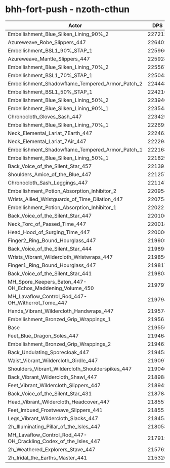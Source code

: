 # bhh-fort-push - nzoth-cthun
| Actor | DPS | Increase |
|---|:---:|:---:|
|Embellishment_Blue_Silken_Lining_90%_2|227212|3.49%|
|Azureweave_Robe_Slippers_447|226402|3.12%|
|Embellishment_BSL1_90%_STAP_1|225966|2.92%|
|Azureweave_Mantle_Slippers_447|225928|2.91%|
|Embellishment_Blue_Silken_Lining_70%_2|225567|2.74%|
|Embellishment_BSL1_70%_STAP_1|225043|2.50%|
|Embellishment_Shadowflame_Tempered_Armor_Patch_2|224448|2.23%|
|Embellishment_BSL1_50%_STAP_1|224216|2.13%|
|Embellishment_Blue_Silken_Lining_50%_2|223946|2.00%|
|Embellishment_Blue_Silken_Lining_90%_1|223544|1.82%|
|Chronocloth_Gloves_Sash_447|223429|1.77%|
|Embellishment_Blue_Silken_Lining_70%_1|222695|1.43%|
|Neck_Elemental_Lariat_7Earth_447|222463|1.33%|
|Neck_Elemental_Lariat_7Air_447|222295|1.25%|
|Embellishment_Shadowflame_Tempered_Armor_Patch_1|222168|1.19%|
|Embellishment_Blue_Silken_Lining_50%_1|221829|1.04%|
|Back_Voice_of_the_Silent_Star_457|221391|0.84%|
|Shoulders_Amice_of_the_Blue_447|221257|0.78%|
|Chronocloth_Sash_Leggings_447|221147|0.73%|
|Embellishment_Potion_Absorption_Inhibitor_2|220954|0.64%|
|Wrists_Allied_Wristguards_of_Time_Dilation_447|220754|0.55%|
|Embellishment_Potion_Absorption_Inhibitor_1|220221|0.31%|
|Back_Voice_of_the_Silent_Star_447|220106|0.25%|
|Neck_Torc_of_Passed_Time_447|220018|0.21%|
|Head_Hood_of_Surging_Time_447|220006|0.21%|
|Finger2_Ring_Bound_Hourglass_447|219909|0.16%|
|Back_Voice_of_the_Silent_Star_444|219895|0.16%|
|Wrists_Vibrant_Wildercloth_Wristwraps_447|219856|0.14%|
|Finger1_Ring_Bound_Hourglass_447|219817|0.12%|
|Back_Voice_of_the_Silent_Star_441|219808|0.12%|
|MH_Spore_Keepers_Baton_447-OH_Echos_Maddening_Volume_450|219797|0.11%|
|MH_Lavaflow_Control_Rod_447-OH_Witherrot_Tome_447|219794|0.11%|
|Hands_Vibrant_Wildercloth_Handwraps_447|219574|0.01%|
|Embellishment_Bronzed_Grip_Wrappings_1|219561|0.01%|
|Base|219550|0.00%|
|Feet_Blue_Dragon_Soles_447|219464|-0.04%|
|Embellishment_Bronzed_Grip_Wrappings_2|219462|-0.04%|
|Back_Undulating_Sporecloak_447|219458|-0.04%|
|Waist_Vibrant_Wildercloth_Girdle_447|219097|-0.21%|
|Shoulders_Vibrant_Wildercloth_Shoulderspikes_447|219046|-0.23%|
|Back_Vibrant_Wildercloth_Shawl_447|218988|-0.26%|
|Feet_Vibrant_Wildercloth_Slippers_447|218942|-0.28%|
|Back_Voice_of_the_Silent_Star_431|218784|-0.35%|
|Head_Vibrant_Wildercloth_Headcover_447|218557|-0.45%|
|Feet_Imbued_Frostweave_Slippers_441|218551|-0.46%|
|Legs_Vibrant_Wildercloth_Slacks_447|218454|-0.50%|
|2h_Illuminating_Pillar_of_the_Isles_447|218058|-0.68%|
|MH_Lavaflow_Control_Rod_447-OH_Crackling_Codex_of_the_Isles_447|217915|-0.74%|
|2h_Weathered_Explorers_Stave_447|215762|-1.73%|
|2h_Iridal_the_Earths_Master_441|215320|-1.93%|
